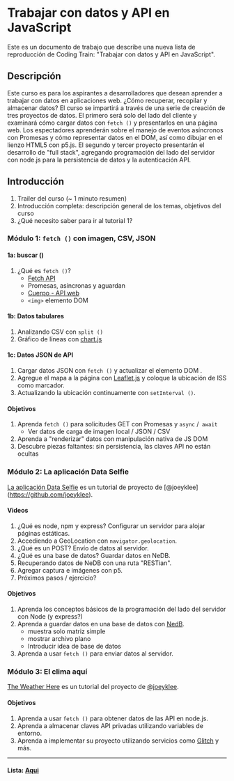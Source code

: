 # Trabajar con datos y API en JavaScript

Este es un documento de trabajo que describe una nueva lista de reproducción de Coding Train: "Trabajar con datos y API en JavaScript".

## Descripción

Este curso es para los aspirantes a desarrolladores que desean aprender a trabajar con datos en aplicaciones web. ¿Cómo recuperar, recopilar y almacenar datos? El curso se impartirá a través de una serie de creación de tres proyectos de datos. El primero será solo del lado del cliente y examinará cómo cargar datos con `fetch ()` y presentarlos en una página web. Los espectadores aprenderán sobre el manejo de eventos asíncronos con Promesas y cómo representar datos en el DOM, así como dibujar en el lienzo HTML5 con p5.js. El segundo y tercer proyecto presentarán el desarrollo de "full stack", agregando programación del lado del servidor con node.js para la persistencia de datos y la autenticación API.

## Introducción
1. Trailer del curso (~ 1 minuto resumen)
2. Introducción completa: descripción general de los temas, objetivos del curso
3. ¿Qué necesito saber para ir al tutorial 1?

### Módulo 1: `fetch ()` con imagen, CSV, JSON

#### 1a: buscar ()
1. ¿Qué es `fetch ()`?
   * [Fetch API](https://developer.mozilla.org/en-US/docs/Web/API/Fetch_API)
   * Promesas, asíncronas y aguardan
   * [Cuerpo - API web](https://developer.mozilla.org/en-US/docs/Web/API/Body)
   * `<img>` elemento DOM
    
#### 1b: Datos tabulares
1. Analizando CSV con `split ()`
2. Gráfico de líneas con [chart.js](https://www.chartjs.org/docs/latest/)

#### 1c: Datos JSON de API
1. Cargar datos JSON con `fetch ()` y actualizar el elemento DOM <span>.
2. Agregue el mapa a la página con [Leaflet.js](https://leafletjs.com/) y coloque la ubicación de ISS como marcador.
3. Actualizando la ubicación continuamente con `setInterval ()`.
  
 #### Objetivos
1. Aprenda `fetch ()` para solicitudes GET con Promesas y `async` /` await`
   * Ver datos de carga de imagen local / JSON / CSV
2. Aprenda a "renderizar" datos con manipulación nativa de JS DOM
3. Descubre piezas faltantes: sin persistencia, las claves API no están ocultas

### Módulo 2: La aplicación Data Selfie

[La aplicación Data Selfie](https://github.com/joeyklee/data-selfie-app) es un tutorial de proyecto de [@joeyklee] (https://github.com/joeyklee).

#### Videos
1. ¿Qué es node, npm y express? Configurar un servidor para alojar páginas estáticas.
2. Accediendo a GeoLocation con `navigator.geolocation`.
3. ¿Qué es un POST? Envío de datos al servidor.
4. ¿Qué es una base de datos? Guardar datos en NeDB.
4. Recuperando datos de NeDB con una ruta "RESTian".
6. Agregar captura e imágenes con p5.
7. Próximos pasos / ejercicio?

#### Objetivos
1. Aprenda los conceptos básicos de la programación del lado del servidor con Node (y express?)
2. Aprenda a guardar datos en una base de datos con [NedB](https://github.com/louischatriot/nedb).
    * muestra solo matriz simple
    * mostrar archivo plano
    * Introducir idea de base de datos
3. Aprenda a usar `fetch ()` para enviar datos al servidor.

### Módulo 3: El clima aquí

[The Weather Here](https://github.com/joeyklee/the-weather-here) es un tutorial del proyecto de [@joeyklee](https://github.com/joeyklee).

#### Objetivos
1. Aprenda a usar `fetch ()` para obtener datos de las API en node.js.
2. Aprenda a almacenar claves API privadas utilizando variables de entorno.
3. Aprenda a implementar su proyecto utilizando servicios como [Glitch](http://glitch.com) y más.

---
#### Lista: [Aqui](https://www.youtube.com/playlist?list=PLRqwX-V7Uu6YxDKpFzf_2D84p0cyk4T7X)
